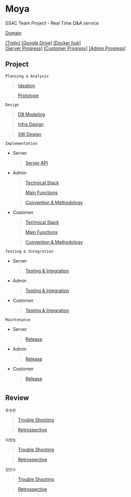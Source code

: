# Moya

SSAC Team Project - Real Time Q&A service

[Domain](https://moya.topician.com)

[[Trello]](https://trello.com/b/9TUiu5bg/moya) [[Google Drive]](https://drive.google.com/drive/folders/1t66l4t-xZFHwSiZyZzayGFxiKHktDaCx?usp=sharing) [[Docker hub]](https://hub.docker.com/r/tmddhks0104/moyadev) <br/>
[[Server Progress]](https://github.com/orgs/ssac-web-fullstack/projects/5) [[Customer Progress]](https://github.com/orgs/ssac-web-fullstack/projects/3) [[Admin Progress]](https://github.com/orgs/ssac-web-fullstack/projects/4)

## Project

`Planning & Analysis`

> [Ideation](https://github.com/ssac-web-fullstack/moya-document/blob/main/Planning%26Analysis/Ideation/Ideation.md)

> [Prototype](https://github.com/ssac-web-fullstack/moya-document/blob/main/Planning%26Analysis/Prototype/Prototype.md)

`Design`

> [DB Modeling](https://github.com/ssac-web-fullstack/moya-document/blob/main/Design/DB%20Modeling/DB-Modeling.md)

> [Infra Design](https://github.com/ssac-web-fullstack/moya-document/blob/main/Design/Infra%20Design/Infra-design.md)

> [SW Design](https://github.com/ssac-web-fullstack/moya-document/blob/main/Design/SW%20Design/SW-design.md)

`Implementation`

- Server

  > [Server API](https://github.com/ssac-web-fullstack/moya-document/blob/main/Implementation/Server/Server.md)

- Admin

  > [Technical Stack](https://github.com/ssac-web-fullstack/moya-document/blob/main/Implementation/Admin/Technical%20Stack/Technical-stack.md)

  > [Main Functions](https://github.com/ssac-web-fullstack/moya-document/blob/main/Implementation/Admin/Main%20Functions/Main-functions.md)

  > [Convention & Methodology](https://github.com/ssac-web-fullstack/moya-document/blob/main/Implementation/Admin/Convention&Methodology/Convention&Methodology.md)

- Customer

  > [Technical Stack](https://github.com/ssac-web-fullstack/moya-document/blob/main/Implementation/Customer/Technical%20Stack/Technical-stack.md)

  > [Main Functions](https://github.com/ssac-web-fullstack/moya-document/blob/main/Implementation/Customer/Main%20Functions/Main-functions.md)

  > [Convention & Methodology](https://github.com/ssac-web-fullstack/moya-document/blob/main/Implementation/Customer/Convention&Methodology/Convention&Methodology.md)

`Testing & Integration`

- Server

  > [Testing & Integration](https://github.com/ssac-web-fullstack/moya-document/blob/main/Testing%26Integration/Server/Testing&Integration.md)

- Admin

  > [Testing & Integration](https://github.com/ssac-web-fullstack/moya-document/blob/main/Testing%26Integration/Admin/Testing&Integration.md)

- Customer

  > [Testing & Integration](https://github.com/ssac-web-fullstack/moya-document/blob/main/Testing%26Integration/Customer/Testing&Integration.md)

`Maintenance`

- Server

  > [Release](https://github.com/ssac-web-fullstack/moya-document/blob/main/Maintenance/Server/Release/Release.md)

- Admin

  > [Release](https://github.com/ssac-web-fullstack/moya-document/blob/main/Maintenance/Admin/Release/Release.md)

- Customer

  > [Release](https://github.com/ssac-web-fullstack/moya-document/blob/main/Maintenance/Customer/Release/Release.md)

#

## Review

`유승완`

> [Trouble Shooting](https://github.com/ssac-web-fullstack/moya-document/blob/main/Review/YSW/Trouble-shooting/Trouble-shooting.md)

> [Retrospective](https://github.com/ssac-web-fullstack/moya-document/blob/main/Review/YSW/Retrospective/Retrospective.md)

`이권능`

> [Trouble Shooting](https://github.com/ssac-web-fullstack/moya-document/blob/main/Review/LKN/Trouble-shooting/Trouble-shooting.md)

> [Retrospective](https://github.com/ssac-web-fullstack/moya-document/blob/main/Review/LKN/Retrospective/Retrospective.md)

`김민수`

> [Trouble Shooting](https://github.com/ssac-web-fullstack/moya-document/blob/main/Review/KMS/Trouble-shooting/Trouble-shooting.md)

> [Retrospective](https://github.com/ssac-web-fullstack/moya-document/blob/main/Review/KMS/Retrospective/Retrospective.md)
